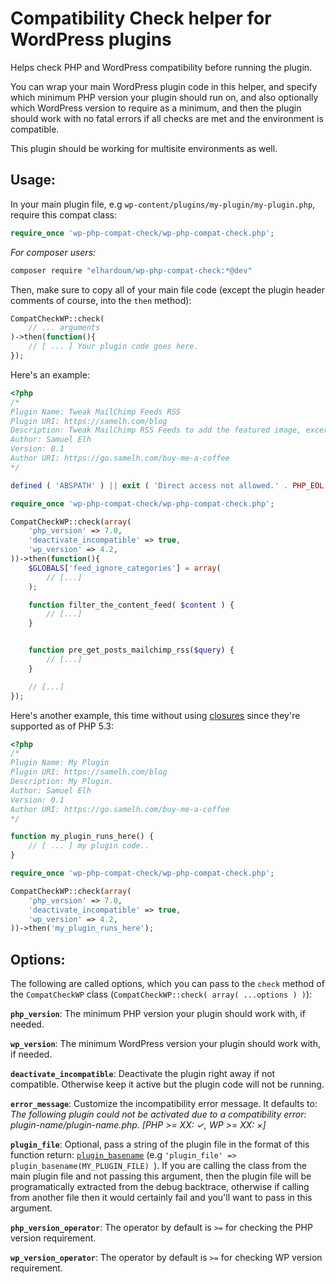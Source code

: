 # Compatibility Check helper for WordPress plugins

Helps check PHP and WordPress compatibility before running the plugin.

You can wrap your main WordPress plugin code in this helper, and specify which minimum PHP version your plugin should run on, and also optionally which WordPress version to require as a minimum, and then the plugin should work with no fatal errors if all checks are met and the environment is compatible.

This plugin should be working for multisite environments as well.
## Usage:

In your main plugin file, e.g `wp-content/plugins/my-plugin/my-plugin.php`, require this compat class:

```php
require_once 'wp-php-compat-check/wp-php-compat-check.php';
```

*For composer users:*
```bash
composer require "elhardoum/wp-php-compat-check:*@dev"
```

Then, make sure to copy all of your main file code (except the plugin header comments of course, into the `then` method):

```php
CompatCheckWP::check(
    // ... arguments
)->then(function(){
    // [ ... ] Your plugin code goes here.
});
```

Here's an example:

```php
<?php
/*
Plugin Name: Tweak MailChimp Feeds RSS
Plugin URI: https://samelh.com/blog
Description: Tweak MailChimp RSS Feeds to add the featured image, excerpt and a read more button.
Author: Samuel Elh
Version: 0.1
Author URI: https://go.samelh.com/buy-me-a-coffee
*/

defined ( 'ABSPATH' ) || exit ( 'Direct access not allowed.' . PHP_EOL );

require_once 'wp-php-compat-check/wp-php-compat-check.php';

CompatCheckWP::check(array(
    'php_version' => 7.0,
    'deactivate_incompatible' => true,
    'wp_version' => 4.2,
))->then(function(){
    $GLOBALS['feed_ignore_categories'] = array( 
        // [...]
    );

    function filter_the_content_feed( $content ) {
        // [...]
    }


    function pre_get_posts_mailchimp_rss($query) {
        // [...]
    }

    // [...]
});
```

Here's another example, this time without using [closures](http://php.net/manual/en/functions.anonymous.php) since they're supported as of PHP 5.3:

```php
<?php
/*
Plugin Name: My Plugin
Plugin URI: https://samelh.com/blog
Description: My Plugin.
Author: Samuel Elh
Version: 0.1
Author URI: https://go.samelh.com/buy-me-a-coffee
*/

function my_plugin_runs_here() {
    // [ ... ] my plugin code..
}

require_once 'wp-php-compat-check/wp-php-compat-check.php';

CompatCheckWP::check(array(
    'php_version' => 7.0,
    'deactivate_incompatible' => true,
    'wp_version' => 4.2,
))->then('my_plugin_runs_here');
```

## Options:

The following are called options, which you can pass to the `check` method of the `CompatCheckWP` class (`CompatCheckWP::check( array( ...options ) )`):

**`php_version`**: The minimum PHP version your plugin should work with, if needed.

**`wp_version`**: The minimum WordPress version your plugin should work with, if needed.

**`deactivate_incompatible`**: Deactivate the plugin right away if not compatible. Otherwise keep it active but the plugin code will not be running.

**`error_message`**: Customize the incompatibility error message. It defaults to: *The following plugin could not be activated due to a compatibility error: plugin-name/plugin-name.php. [PHP >= XX: ✓, WP >= XX: ×]*

**`plugin_file`**: Optional, pass a string of the plugin file in the format of this function return: [`plugin_basename`](https://codex.wordpress.org/Function_Reference/plugin_basename) (e.g `'plugin_file' => plugin_basename(MY_PLUGIN_FILE)
`). If you are calling the class from the main plugin file and not passing this argument, then the plugin file will be programatically extracted from the debug backtrace, otherwise if calling from another file then it would certainly fail and you'll want to pass in this argument.

**`php_version_operator`**: The operator by default is `>=` for checking the PHP version requirement.

**`wp_version_operator`**: The operator by default is `>=` for checking WP version requirement.